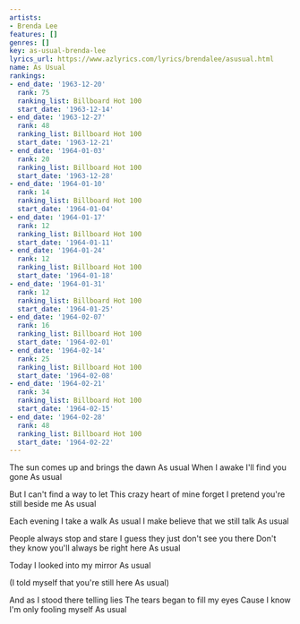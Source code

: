 ```yaml
---
artists:
- Brenda Lee
features: []
genres: []
key: as-usual-brenda-lee
lyrics_url: https://www.azlyrics.com/lyrics/brendalee/asusual.html
name: As Usual
rankings:
- end_date: '1963-12-20'
  rank: 75
  ranking_list: Billboard Hot 100
  start_date: '1963-12-14'
- end_date: '1963-12-27'
  rank: 48
  ranking_list: Billboard Hot 100
  start_date: '1963-12-21'
- end_date: '1964-01-03'
  rank: 20
  ranking_list: Billboard Hot 100
  start_date: '1963-12-28'
- end_date: '1964-01-10'
  rank: 14
  ranking_list: Billboard Hot 100
  start_date: '1964-01-04'
- end_date: '1964-01-17'
  rank: 12
  ranking_list: Billboard Hot 100
  start_date: '1964-01-11'
- end_date: '1964-01-24'
  rank: 12
  ranking_list: Billboard Hot 100
  start_date: '1964-01-18'
- end_date: '1964-01-31'
  rank: 12
  ranking_list: Billboard Hot 100
  start_date: '1964-01-25'
- end_date: '1964-02-07'
  rank: 16
  ranking_list: Billboard Hot 100
  start_date: '1964-02-01'
- end_date: '1964-02-14'
  rank: 25
  ranking_list: Billboard Hot 100
  start_date: '1964-02-08'
- end_date: '1964-02-21'
  rank: 34
  ranking_list: Billboard Hot 100
  start_date: '1964-02-15'
- end_date: '1964-02-28'
  rank: 48
  ranking_list: Billboard Hot 100
  start_date: '1964-02-22'
---
```


The sun comes up and brings the dawn
As usual
When I awake I'll find you gone
As usual

But I can't find a way to let
This crazy heart of mine forget
I pretend you're still beside me
As usual

Each evening I take a walk
As usual
I make believe that we still talk
As usual

People always stop and stare
I guess they just don't see you there
Don't they know you'll always be right here
As usual

Today I looked into my mirror
As usual


(I told myself that you're still here
As usual)

And as I stood there telling lies
The tears began to fill my eyes
Cause I know I'm only fooling myself
As usual



